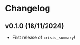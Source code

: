 # Changelog

<!--next-version-placeholder-->

## v0.1.0 (18/11/2024)

- First release of `crisis_summary`!